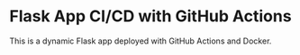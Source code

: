 # Flask App CI/CD with GitHub Actions

This is a dynamic Flask app deployed with GitHub Actions and Docker.
